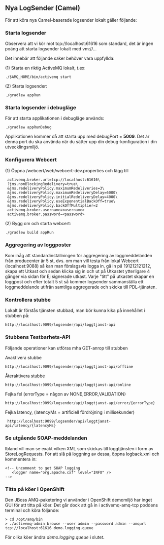## Nya LogSender (Camel)

För att köra nya Camel-baserade logsender lokalt gäller följande:

### Starta logsender

Observera att vi kör mot tcp://localhost:61616 som standard, det är ingen poäng att starta logsender lokalt med vm://...

Det innebär att följande saker behöver vara uppfyllda:

(1) Starta en riktig ActiveMQ lokalt, t.ex:


    ./$AMQ_HOME/bin/activemq start

(2) Starta logsender:

    ./gradlew appRun

### Starta logsender i debugläge

För att starta applikationen i debugläge används:

    ./gradlew appRunDebug

Applikationen kommer då att starta upp med debugPort = **5009**. Det är denna port du ska använda när du sätter upp din 
debug-konfiguration i din utvecklingsmiljö.
    
### Konfigurera Webcert    

(1) Öppna /webcert/web/webcert-dev.properties och lägg till 

     activemq.broker.url=tcp://localhost:61616\
     ?jms.nonBlockingRedelivery=true\
     &jms.redeliveryPolicy.maximumRedeliveries=3\
     &jms.redeliveryPolicy.maximumRedeliveryDelay=6000\
     &jms.redeliveryPolicy.initialRedeliveryDelay=4000\
     &jms.redeliveryPolicy.useExponentialBackOff=true\
     &jms.redeliveryPolicy.backOffMultiplier=2
     activemq.broker.username=<username>
     activemq.broker.password=<password>
      
(2) Bygg om och starta webcert:

    ./gradlew build appRun

### Aggregering av loggposter
Kom ihåg att standardinställningen för aggregering av loggmeddelanden från producenter är 5 st, dvs. om man vill testa från lokal Webcert (localhost:9088) så kan man förslagsvis logga in, gå in på 191212121212, skapa ett Utkast och sedan klicka sig in och ut på Utkastet ytterligare 4 gånger via sidan för Ej signerade utkast. Varje "titt" på utkastet skapar en loggpost och efter totalt 5 st så kommer logsender sammanställa ett loggmeddelande utifrån samtliga aggregerade och skicka till PDL-tjänsten.

### Kontrollera stubbe

Lokalt är förstås tjänsten stubbad, man bör kunna kika på innehållet i stubben på:

    http://localhost:9099/logsender/api/loggtjanst-api
    
### Stubbens Testbarhets-API 
    
Följande operationer kan utföras mha GET-anrop till stubben
    
Avaktivera stubbe

    http://localhost:9099/logsender/api/loggtjanst-api/offline
    
Återaktivera stubbe

    http://localhost:9099/logsender/api/loggtjanst-api/online
    
Fejka fel (errorType = någon av NONE,ERROR,VALIDATION)

    http://localhost:9099/logsender/api/loggtjanst-api/error/{errorType}
    
Fejka latency, (latencyMs = artificiell fördröjning i millisekunder)

     http://localhost:9099/logsender/api/loggtjanst-api/latency/{latencyMs}

### Se utgående SOAP-meddelanden
Ibland vill man se exakt vilken XML som skickas till loggtjänsten i form av StoreLogRequests. För att slå på loggning av dessa,
öppna logback.xml och kommentera in:

    <!-- Uncomment to get SOAP logging
       <logger name="org.apache.cxf" level="INFO" />
    -->

### Titta på köer i OpenShift
Den JBoss AMQ-paketering vi använder i OpenShift demomiljö har inget GUI för att titta på köer. Det går dock att gå in i activemq-amq-tcp poddens terminal och köra följande:

    > cd /opt/amq/bin
    > ./activemq-admin browse --user admin --password admin --amqurl tcp://localhost:61616 demo.logging.queue

För olika köer ändra _demo.logging.queue_ i slutet.

